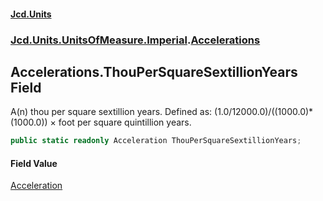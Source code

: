 #### [Jcd.Units](index.md 'index')
### [Jcd.Units.UnitsOfMeasure.Imperial](Jcd.Units.UnitsOfMeasure.Imperial.md 'Jcd.Units.UnitsOfMeasure.Imperial').[Accelerations](Accelerations.md 'Jcd.Units.UnitsOfMeasure.Imperial.Accelerations')

## Accelerations.ThouPerSquareSextillionYears Field

A(n) thou per square sextillion years. Defined as: (1.0/12000.0)/((1000.0)*(1000.0)) × foot per square quintillion years.

```csharp
public static readonly Acceleration ThouPerSquareSextillionYears;
```

#### Field Value
[Acceleration](Acceleration.md 'Jcd.Units.UnitTypes.Acceleration')